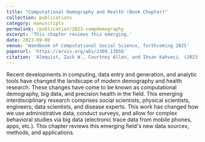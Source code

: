 ```yaml
---
title: "Computational Demography and Health (Book Chapter)"
collection: publications
category: manuscripts
permalink: /publication/2023-compdemography
excerpt: 'This chapter reviews this emerging.'
date: 2023-09-08
venue: 'Handbook of Computational Social Science, forthcoming 2025'
paperurl: 'https://arxiv.org/abs/2309.13056'
citation: 'Almquist, Zack W., Courtney Allen, and Ihsan Kahveci. (2023). &quot;. Computational Demography and Health (Book Chapter).&quot; <i>Handbook of Computational Social Science, forthcoming 2025.</i>.'
---
```


Recent developments in computing, data entry and generation, and analytic tools have changed the landscape of modern demography and health research. These changes have come to be known as computational demography, big data, and precision health in the field. This emerging interdisciplinary research comprises social scientists, physical scientists, engineers, data scientists, and disease experts. This work has changed how we use administrative data, conduct surveys, and allow for complex behavioral studies via big data (electronic trace data from mobile phones, apps, etc.). This chapter reviews this emerging field's new data sources, methods, and applications.
